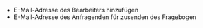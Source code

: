 - E-Mail-Adresse des Bearbeiters hinzufügen
- E-Mail-Adresse des Anfragenden für zusenden des Fragebogen